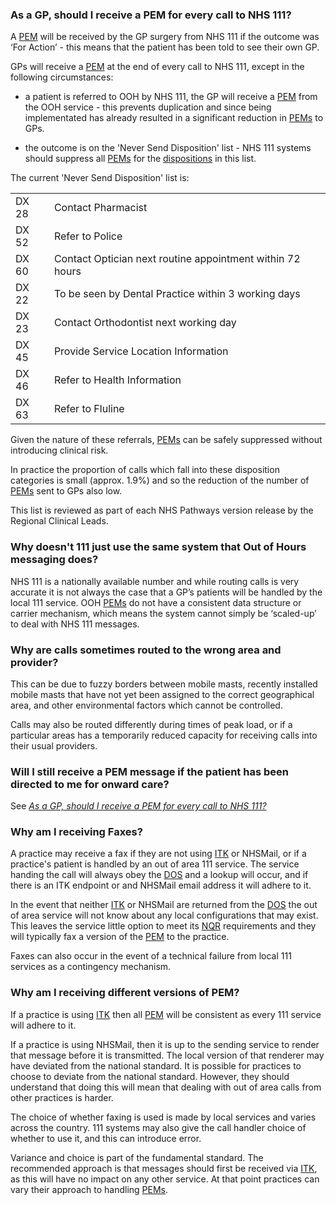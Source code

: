 <a name="q1"></a>
### As a GP, should I receive a PEM for every call to NHS 111?

A [PEM](./glossary.md#pem) will be received by the GP surgery from NHS 111 if the outcome was ‘For Action’ - this means that the patient has been told to see their own GP.

GPs will receive a [PEM](./glossary.md#pem) at the end of every call to NHS 111, except in the following circumstances:

* a patient is referred to OOH by NHS 111, the GP will receive a [PEM](./glossary.md#pem) from the OOH service - this prevents duplication and since being implementated has already resulted in a significant reduction in [PEMs](./glossary.md#pem) to GPs.

* the outcome is on the 'Never Send Disposition' list - NHS 111 systems should suppress all [PEMs](./glossary.md#pem) for the [dispositions](./glossary.md#disposition) in this list.

The current 'Never Send Disposition' list is:

|||
|-|-|
|DX 28|Contact Pharmacist|
|DX 52|Refer to Police|
|DX 60|Contact Optician next routine appointment within 72 hours|
|DX 22|To be seen by Dental Practice within 3 working days|
|DX 23|Contact Orthodontist next working day|
|DX 45|Provide Service Location Information|
|DX 46|Refer to Health Information|
|DX 63|Refer to Fluline|

Given the nature of these referrals, [PEMs](./glossary.md#pem) can be safely suppressed without introducing clinical risk.

In practice the proportion of calls which fall into these disposition categories is small (approx. 1.9%) and so the reduction of the number of [PEMs](./glossary.md#pem) sent to GPs also low.

This list is reviewed as part of each NHS Pathways version release by the Regional Clinical Leads.


### Why doesn't 111 just use the same system that Out of Hours messaging does?

NHS 111 is a nationally available number and while routing calls is very accurate it is not always the case that a GP’s patients will be handled by the local 111 service. OOH [PEMs](./glossary.md#pem) do not have a consistent data structure or carrier mechanism, which means the system cannot simply be ‘scaled-up’ to deal with NHS 111 messages.


### Why are calls sometimes routed to the wrong area and provider?

This can be due to fuzzy borders between mobile masts, recently installed mobile masts that have not yet been assigned to the correct geographical area, and other environmental factors which cannot be controlled.

Calls may also be routed differently during times of peak load, or if a particular areas has a temporarily reduced capacity for receiving calls into their usual providers.


### Will I still receive a PEM message if the patient has been directed to me for onward care?

See [*As a GP, should I receive a PEM for every call to NHS 111?*](#q1)


### Why am I receiving Faxes?

A practice may receive a fax if they are not using [ITK](./glossary.md#itk) or NHSMail, or if a practice's patient is handled by an out of area 111 service. The service handing the call will always obey the [DOS](./glossary.md#dos) and a lookup will occur, and if there is an ITK endpoint or and NHSMail email address it will adhere to it.

In the event that neither [ITK](./glossary.md#itk) or NHSMail are returned from the [DOS](./glossary.md#dos) the out of area service will not know about any local configurations that may exist. This leaves the service little option to meet its [NQR](./glossary.md#nqr) requirements and they will typically fax a version of the [PEM](./glossary.md#pem) to the practice.

Faxes can also occur in the event of a technical failure from local 111 services as a contingency mechanism.


### Why am I receiving different versions of PEM?

If a practice is using [ITK](./glossary.md#itk) then all [PEM](./glossary.md#pem) will be consistent as every 111 service will adhere to it.

If a practice is using NHSMail, then it is up to the sending service to render that message before it is transmitted. The local version of that renderer may have deviated from the national standard. It is possible for practices to choose to deviate from the national standard. However, they should understand that doing this will mean that dealing with out of area calls from other practices is harder.

The choice of whether faxing is used is made by local services and varies across the country. 111 systems may also give the call handler choice of whether to use it, and this can introduce error.

Variance and choice is part of the fundamental standard. The recommended approach is that messages should first be received via [ITK](./glossary.md#itk), as this will have no impact on any other service. At that point practices can vary their approach to handling [PEMs](./glossary.md#pem).
